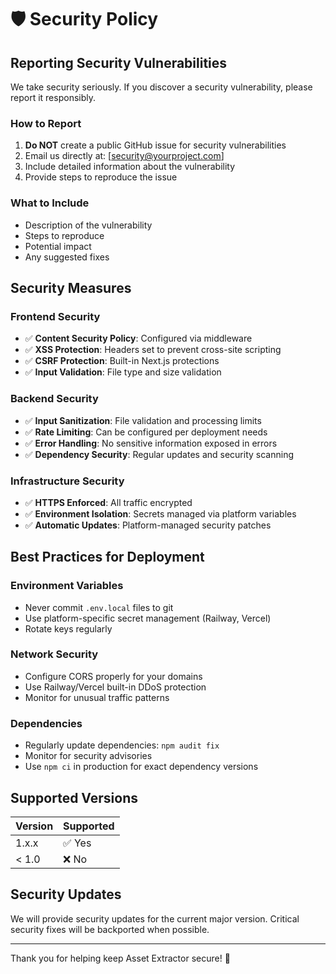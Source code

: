 # 🛡️ Security Policy

## Reporting Security Vulnerabilities

We take security seriously. If you discover a security vulnerability, please report it responsibly.

### How to Report

1. **Do NOT** create a public GitHub issue for security vulnerabilities
2. Email us directly at: [security@yourproject.com] 
3. Include detailed information about the vulnerability
4. Provide steps to reproduce the issue

### What to Include

- Description of the vulnerability
- Steps to reproduce
- Potential impact
- Any suggested fixes

## Security Measures

### Frontend Security
- ✅ **Content Security Policy**: Configured via middleware
- ✅ **XSS Protection**: Headers set to prevent cross-site scripting
- ✅ **CSRF Protection**: Built-in Next.js protections
- ✅ **Input Validation**: File type and size validation

### Backend Security  
- ✅ **Input Sanitization**: File validation and processing limits
- ✅ **Rate Limiting**: Can be configured per deployment needs
- ✅ **Error Handling**: No sensitive information exposed in errors
- ✅ **Dependency Security**: Regular updates and security scanning

### Infrastructure Security
- ✅ **HTTPS Enforced**: All traffic encrypted
- ✅ **Environment Isolation**: Secrets managed via platform variables
- ✅ **Automatic Updates**: Platform-managed security patches

## Best Practices for Deployment

### Environment Variables
- Never commit `.env.local` files to git
- Use platform-specific secret management (Railway, Vercel)
- Rotate keys regularly

### Network Security
- Configure CORS properly for your domains
- Use Railway/Vercel built-in DDoS protection
- Monitor for unusual traffic patterns

### Dependencies
- Regularly update dependencies: `npm audit fix`
- Monitor for security advisories
- Use `npm ci` in production for exact dependency versions

## Supported Versions

| Version | Supported          |
| ------- | ------------------ |
| 1.x.x   | ✅ Yes             |
| < 1.0   | ❌ No              |

## Security Updates

We will provide security updates for the current major version. Critical security fixes will be backported when possible.

---

Thank you for helping keep Asset Extractor secure! 🙏